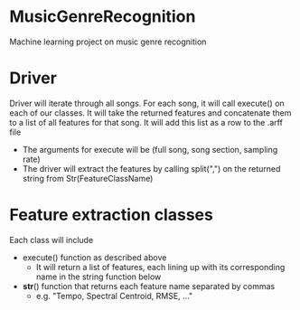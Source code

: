 # MusicGenreRecognition
Machine learning project on music genre recognition

# Driver
Driver will iterate through all songs. For each song, it will call execute() on each of our classes. It will take the returned features and concatenate them to a list of all features for that song. It will add this list as a row to the .arff file
- The arguments for execute will be (full song, song section, sampling rate)
- The driver will extract the features by calling split(",") on the returned string from Str(FeatureClassName)

# Feature extraction classes
Each class will include
- execute() function as described above
    - It will return a list of features, each lining up with its corresponding name in the string function below
- __str__() function that returns each feature name separated by commas
    - e.g. "Tempo, Spectral Centroid, RMSE, ..."
